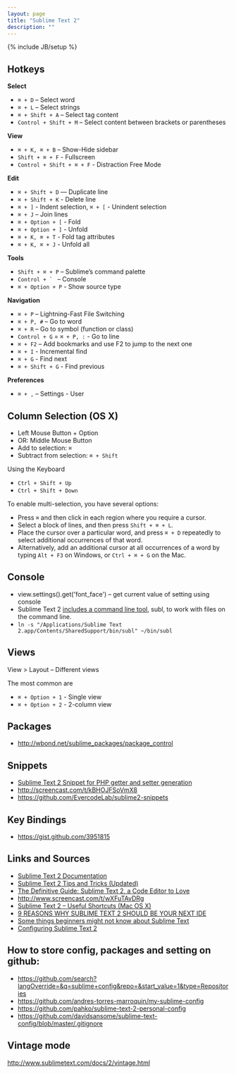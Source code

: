 ```yaml
---
layout: page
title: "Sublime Text 2"
description: ""
---
```

{% include JB/setup %}

## Hotkeys

**Select**

* `⌘ + D` – Select word
* `⌘ + L` – Select strings
* `⌘ + Shift + A` – Select tag content
* `Control + Shift + M` – Select content between brackets or parentheses

**View**

* `⌘ + K, ⌘ + B` – Show-Hide sidebar
* `Shift + ⌘ + F` - Fullscreen
* `Control + Shift + ⌘ + F` - Distraction Free Mode

**Edit**

* `⌘ + Shift + D` — Duplicate line
* `⌘ + Shift + K` - Delete line
* `⌘ + ]` - Indent selection, `⌘ + [` - Unindent selection
* `⌘ + J` – Join lines
* `⌘ + Option + [` - Fold
* `⌘ + Option + ]` - Unfold
* `⌘ + K, ⌘ + T` - Fold tag attributes
* `⌘ + K, ⌘ + J` - Unfold all

**Tools**

* `Shift + ⌘ + P` – Sublime’s command palette
* ``Control + ` `` – Console
* `⌘ + Option + P` - Show source type

**Navigation**

* `⌘ + P` – Lightning-Fast File Switching
* `⌘ + P, #` – Go to word
* `⌘ + R` – Go to symbol (function or class)
* `Control + G` = `⌘ + P, :` - Go to line 
* `⌘ + F2` – Add bookmarks and use F2 to jump to the next one
* `⌘ + I` - Incremental find
* `⌘ + G` - Find next
* `⌘ + Shift + G` - Find previous

**Preferences**

* `⌘ + ,` – Settings - User

## Column Selection (OS X)

* Left Mouse Button + Option
* OR: Middle Mouse Button
* Add to selection: `⌘`
* Subtract from selection: `⌘ + Shift`


Using the Keyboard

* `Ctrl + Shift + Up`
* `Ctrl + Shift + Down`


To enable multi-selection, you have several options:

* Press `⌘` and then click in each region where you require a cursor.
* Select a block of lines, and then press `Shift + ⌘ + L`.
* Place the cursor over a particular word, and press `⌘ + D` repeatedly to select additional occurrences of that word.
* Alternatively, add an additional cursor at all occurrences of a word by typing `Alt + F3` on Windows, or `Ctrl + ⌘ + G` on the Mac.

## Console

* view.settings().get('font_face') – get current value of setting using console
* Sublime Text 2 [includes a command line tool](http://www.sublimetext.com/docs/2/osx_command_line.html), subl, to work with files on the command line. 
* `ln -s "/Applications/Sublime Text 2.app/Contents/SharedSupport/bin/subl" ~/bin/subl`


## Views

View > Layout – Different views

The most common are 
* `⌘ + Option + 1` - Single view
* `⌘ + Option + 2` - 2-column view

## Packages

* <http://wbond.net/sublime_packages/package_control>


## Snippets

* [Sublime Text 2 Snippet for PHP getter and setter generation](http://akrabat.com/software/sublime-text-2-snippet-for-php-getter-and-setter-generation/)
* <http://screencast.com/t/kBHOJFSoVmX8>
* <https://github.com/EvercodeLab/sublime2-snippets>

## Key Bindings

* <https://gist.github.com/3951815>

## Links and Sources

* [Sublime Text 2 Documentation](http://www.sublimetext.com/docs/2/)
* [Sublime Text 2 Tips and Tricks (Updated)](http://net.tutsplus.com/tutorials/tools-and-tips/sublime-text-2-tips-and-tricks/)
* [The Definitive Guide: Sublime Text 2, a Code Editor to Love](http://designmodo.com/sublime-text-2/)
* <http://www.screencast.com/t/wXFuTAvDRg>
* [Sublime Text 2 – Useful Shortcuts (Mac OS X)](https://gist.github.com/1207002)
* [9 REASONS WHY SUBLIME TEXT 2 SHOULD BE YOUR NEXT IDE](http://www.trymbill.is/9-reasons-why-sublime-text-2-should-be-your-next-ide/)
* [Some things beginners might not know about Sublime Text](http://blog.alainmeier.com/post/27255145114/some-things-beginners-might-not-know-about-sublime-text)
* [Configuring Sublime Text 2](http://www.mutuallyhuman.com/blog/2012/10/18/configuring-sublime-text-2/)


## How to store config, packages and setting on github:

* <https://github.com/search?langOverride=&q=sublime+config&repo=&start_value=1&type=Repositories>
* <https://github.com/andres-torres-marroquin/my-sublime-config>
* <https://github.com/pahko/sublime-text-2-personal-config>
* <https://github.com/davidsansome/sublime-text-config/blob/master/.gitignore>


## Vintage mode

<http://www.sublimetext.com/docs/2/vintage.html>

